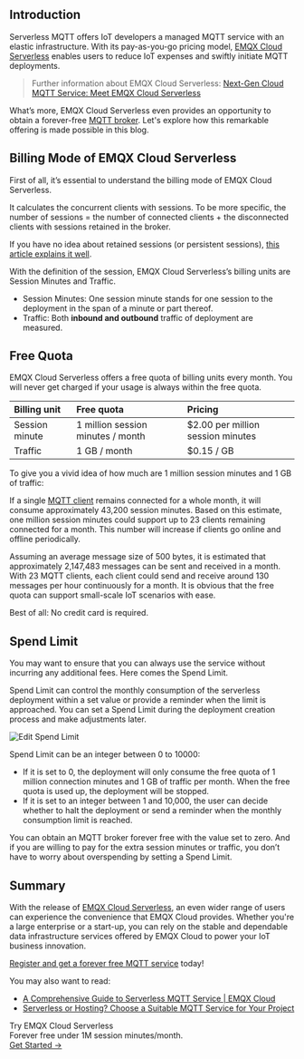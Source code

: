 ## Introduction

Serverless MQTT offers IoT developers a managed MQTT service with an elastic infrastructure. With its pay-as-you-go pricing model, [EMQX Cloud Serverless](https://www.emqx.com/en/cloud/serverless-mqtt) enables users to reduce IoT expenses and swiftly initiate MQTT deployments.

> Further information about EMQX Cloud Serverless: [Next-Gen Cloud MQTT Service: Meet EMQX Cloud Serverless](https://www.emqx.com/en/blog/next-gen-cloud-mqtt-service-meet-emqx-cloud-serverless)

What’s more, EMQX Cloud Serverless even provides an opportunity to obtain a forever-free [MQTT broker](https://www.emqx.com/en/blog/the-ultimate-guide-to-mqtt-broker-comparison). Let's explore how this remarkable offering is made possible in this blog.

## Billing Mode of EMQX Cloud Serverless

First of all, it’s essential to understand the billing mode of EMQX Cloud Serverless. 

It calculates the concurrent clients with sessions. To be more specific, the number of sessions = the number of connected clients + the disconnected clients with sessions retained in the broker. 

If you have no idea about retained sessions (or persistent sessions), [this article explains it well](https://www.emqx.com/en/blog/mqtt-session). 

With the definition of the session, EMQX Cloud Serverless’s billing units are Session Minutes and Traffic. 

- Session Minutes: One session minute stands for one session to the deployment in the span of a minute or part thereof. 
- Traffic: Both **inbound and outbound** traffic of deployment are measured.

## Free Quota

EMQX Cloud Serverless offers a free quota of billing units every month. You will never get charged if your usage is always within the free quota.

| **Billing unit** | **Free quota**                    | **Pricing**                       |
| :--------------- | :-------------------------------- | :-------------------------------- |
| Session minute   | 1 million session minutes / month | $2.00 per million session minutes |
| Traffic          | 1 GB / month                      | $0.15 / GB                        |

To give you a vivid idea of how much are 1 million session minutes and 1 GB of traffic:

If a single [MQTT client](https://www.emqx.com/en/blog/mqtt-client-tools) remains connected for a whole month, it will consume approximately 43,200 session minutes. Based on this estimate, one million session minutes could support up to 23 clients remaining connected for a month. This number will increase if clients go online and offline periodically.

Assuming an average message size of 500 bytes, it is estimated that approximately 2,147,483 messages can be sent and received in a month. With 23 MQTT clients, each client could send and receive around 130 messages per hour continuously for a month. It is obvious that the free quota can support small-scale IoT scenarios with ease.

Best of all: No credit card is required.

 

## Spend Limit

You may want to ensure that you can always use the service without incurring any additional fees. Here comes the Spend Limit.

Spend Limit can control the monthly consumption of the serverless deployment within a set value or provide a reminder when the limit is approached. You can set a Spend Limit during the deployment creation process and make adjustments later.

![Edit Spend Limit](https://assets.emqx.com/images/891e3c4b66138d2015bc729dcf4b5c4b.png)

Spend Limit can be an integer between 0 to 10000:

- If it is set to 0, the deployment will only consume the free quota of 1 million connection minutes and 1 GB of traffic per month. When the free quota is used up, the deployment will be stopped.
- If it is set to an integer between 1 and 10,000, the user can decide whether to halt the deployment or send a reminder when the monthly consumption limit is reached.

You can obtain an MQTT broker forever free with the value set to zero. And if you are willing to pay for the extra session minutes or traffic, you don’t have to worry about overspending by setting a Spend Limit. 

## Summary

With the release of [EMQX Cloud Serverless](https://www.emqx.com/en/cloud/serverless-mqtt), an even wider range of users can experience the convenience that EMQX Cloud provides. Whether you're a large enterprise or a start-up, you can rely on the stable and dependable data infrastructure services offered by EMQX Cloud to power your IoT business innovation.

[Register and get a forever free MQTT service](https://accounts.emqx.com/signup?continue=https%3A%2F%2Fcloud-intl.emqx.com%2Fconsole%2Fdeployments%2F0%3Foper%3Dnew) today!

You may also want to read:

- [A Comprehensive Guide to Serverless MQTT Service | EMQX Cloud](https://www.emqx.com/en/blog/a-comprehensive-guide-to-serverless-mqtt-service)
- [Serverless or Hosting? Choose a Suitable MQTT Service for Your Project](https://www.emqx.com/en/blog/serverless-or-hosting-choose-a-suitable-mqtt-service-for-your-project)



<section class="promotion">
    <div>
        Try EMQX Cloud Serverless
        <div class="is-size-14 is-text-normal has-text-weight-normal">Forever free under 1M session minutes/month.</div>
    </div>
    <a href="https://accounts.emqx.com/signup?continue=https://cloud-intl.emqx.com/console/deployments/0?oper=new" class="button is-gradient px-5">Get Started →</a>
</section>
